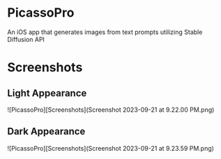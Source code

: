 # PicassoPro
An iOS app that generates images from text prompts utilizing Stable Diffusion API

# Screenshots
## Light Appearance
![PicassoPro][Screenshots](Screenshot 2023-09-21 at 9.22.00 PM.png)
## Dark Appearance
![PicassoPro][Screenshots](Screenshot 2023-09-21 at 9.23.59 PM.png)
